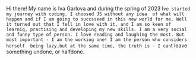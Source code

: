 Hi there!
My name is Iva Garlova 
and during the spring of 2023 I`ve started my journey with coding.
I choosed JS without any idea  of what will happen and if I am going to succsseed in this new world for me. Well it turned out that I fell in love with it, and I am so keen of learnig, practising and developing my new skills.
I am a very social and funny type of person.
I love reading and laughing the most.
But most important - I am the working one! I am the person who considers herself  being lazy,but at the same time,
the truth is - I can`t leave something undone, or halfdone.
